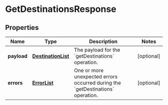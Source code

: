 
# GetDestinationsResponse

## Properties
Name | Type | Description | Notes
------------ | ------------- | ------------- | -------------
**payload** | [**DestinationList**](DestinationList.md) | The payload for the &#x60;getDestinations&#x60; operation. |  [optional]
**errors** | [**ErrorList**](ErrorList.md) | One or more unexpected errors occurred during the &#x60;getDestinations&#x60; operation. |  [optional]



